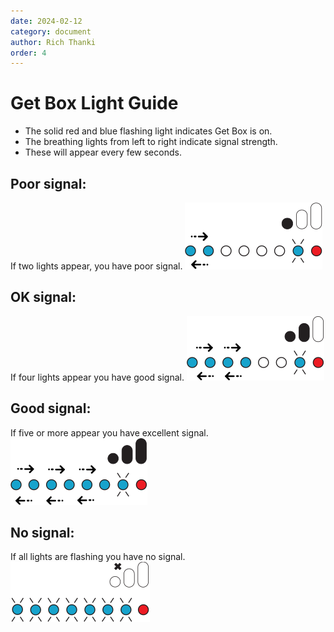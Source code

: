 ```yaml
---
date: 2024-02-12
category: document
author: Rich Thanki
order: 4
---
```


# Get Box Light Guide


* The solid red and blue flashing light indicates Get Box is on.
* The breathing lights from left to right indicate signal strength.
* These will appear every few seconds.

<style>h1,h2,h3,h4 { border-bottom: 0; } </style>

## Poor signal:
If two lights appear, you have poor signal. 
![Lights_1](GB_SVGs/GB_Light_Guide_1.svg) 


## OK signal:
If four lights appear you have good signal. 
![Lights_2](GB_SVGs/GB_Light_Guide_2.svg)

## Good signal:
If five or more appear you have excellent signal.
![Lights_3](GB_SVGs/GB_Light_Guide_3.svg)

## No signal:
If all lights are flashing you have no signal.
![Lights_4](GB_SVGs/GB_Light_Guide_4.svg)